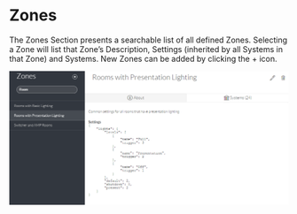 # Zones

The Zones Section presents a searchable list of all defined Zones. Selecting a Zone will list that Zone’s Description, Settings \(inherited by all Systems in that Zone\) and Systems. New Zones can be added by clicking the + icon.

![](../.gitbook/assets/image10.png)

